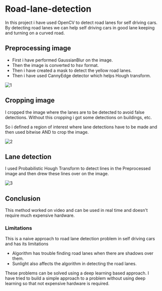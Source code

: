 # Road-lane-detection
In this project i have used OpenCV to detect road lanes for self driving cars. By detecting road lanes we can help self driving cars in good lane keeping and turning on a curved road.
## Preprocessing image
- First i have performed GaussianBlur on the image.
- Then the image is converted to hsv format.
- Then i have created a mask to detect the yellow road lanes.
- Then i have used CannyEdge detector which helps Hough transform.




![1](https://user-images.githubusercontent.com/85057931/170327066-0c79ff57-bec1-4b20-82a9-ec3d040ac650.png)

## Cropping image
I cropped the image where the lanes are to be detected to avoid false detections. Without this cropping i got some detections on buildings, etc.


So i defined a region of interest where lane detections have to be made and then used bitwise AND to crop the image.


![2](https://user-images.githubusercontent.com/85057931/170327709-434eb794-0a12-4377-8370-6d77140d687c.png)

## Lane detection
I used Probabilistic Hough Transform to detect lines in the Preprocessed image and then drew these lines over on the image.

![3](https://user-images.githubusercontent.com/85057931/170327566-c811baef-b827-4120-8fb7-312545f41582.png)

## Conclusion
This method worked on video and can be used in real time and doesn't require much expensive hardware.

### Limitations
This is a naive approach to road lane detection problem in self driving cars and has its limitations

- Algorithm has trouble finding road lanes when there are shadows over them.
- Sunlight also affects the algorithm in detecting the road lanes.

These problems can be solved using a deep learning based approach. I have tried to build a simple approach to a problem without using deep learning so that not expensive hardware is required.
